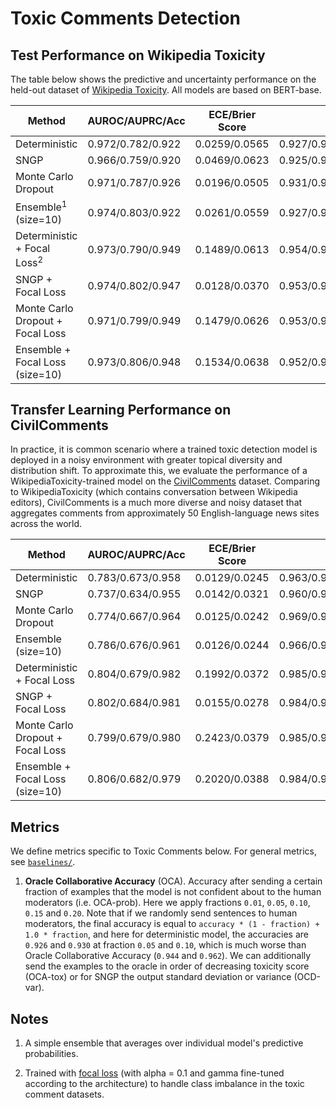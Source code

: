 # Toxic Comments Detection

## Test Performance on Wikipedia Toxicity

The table below shows the predictive and uncertainty performance on the held-out dataset of [Wikipedia Toxicity](https://www.tensorflow.org/datasets/catalog/wikipedia_toxicity_subtypes). All models are based on BERT-base.

| Method | AUROC/AUPRC/Acc | ECE/Brier Score | OCA-prob | OCA-tox | OCA-var |
| ----------- | ----------- | ----------- | ----------- | ----------- | ----------- |
| Deterministic       | 0.972/0.782/0.922 | 0.0259/0.0565 | 0.927/0.944/0.962/0.975/0.985 | -/-/-/-/- | -/-/-/-/- |
| SNGP                | 0.966/0.759/0.920 | 0.0469/0.0623 | 0.925/0.943/0.962/0.971/0.972 | 0.923/0.935/0.952/0.987/0.995 | -/-/-/-/0.936 |
| Monte Carlo Dropout | 0.971/0.787/0.926 | 0.0196/0.0505 | 0.931/0.950/0.969/0.982/0.991 | -/-/-/-/- | -/-/-/-/- |
| Ensemble<sup>1</sup> (size=10)  | 0.974/0.803/0.922 | 0.0261/0.0559 | 0.927/0.945/0.963/0.977/0.986 | -/-/-/-/- | -/-/-/-/- |
| Deterministic + Focal Loss<sup>2</sup>  | 0.973/0.790/0.949 | 0.1489/0.0613 | 0.954/0.970/0.985/0.991/0.996 | -/-/-/-/- | -/-/-/-/- |
| SNGP + Focal Loss  | 0.974/0.802/0.947 | 0.0128/0.0370 | 0.953/0.970/0.983/0.991/0.997 | -/-/-/-/- | -/-/-/-/- |
| Monte Carlo Dropout + Focal Loss| 0.971/0.799/0.949 | 0.1479/0.0626 | 0.953/0.968/0.982/0.990/0.997 | -/-/-/-/- | -/-/-/-/- |
| Ensemble + Focal Loss (size=10)  | 0.973/0.806/0.948 | 0.1534/0.0638 | 0.952/0.968/0.982/0.991/0.996 | -/-/-/-/- | -/-/-/-/- |

## Transfer Learning Performance on CivilComments

In practice, it is common scenario where a trained toxic detection model is deployed in a noisy environment with greater topical diversity and distribution shift.
To approximate this, we evaluate the performance of a WikipediaToxicity-trained model on the [CivilComments](https://www.tensorflow.org/datasets/catalog/civil_comments) dataset.
Comparing to WikipediaToxicity (which contains conversation between Wikipedia editors), CivilComments is a much more diverse and noisy dataset that aggregates comments from approximately 50 English-language news sites across the world.

| Method | AUROC/AUPRC/Acc | ECE/Brier Score | OCA-prob | OCA-tox |  OCA-var |
| ----------- | ----------- | ----------- | ----------- | ----------- | ----------- |
| Deterministic       | 0.783/0.673/0.958 | 0.0129/0.0245 | 0.963/0.978/0.988/0.994/0.997 | -/-/-/-/- | -/-/-/-/- |
| SNGP                | 0.737/0.634/0.955 | 0.0142/0.0321 | 0.960/0.975/0.986/0.988/0.989 | 0.960/0.988/0.995/0.997/0.997 | -/-/-/-/0.964 |
| Monte Carlo Dropout | 0.774/0.667/0.964 | 0.0125/0.0242 | 0.969/0.983/0.993/0.997/0.998 | -/-/-/-/- | -/-/-/-/- |
| Ensemble (size=10)  | 0.786/0.676/0.961 | 0.0126/0.0244 | 0.966/0.980/0.990/0.994/0.997 | -/-/-/-/- | -/-/-/-/- |
| Deterministic + Focal Loss  | 0.804/0.679/0.982 | 0.1992/0.0372 | 0.985/0.992/0.996/0.997/0.998 | -/-/-/-/- | -/-/-/-/- |
| SNGP + Focal Loss  | 0.802/0.684/0.981 | 0.0155/0.0278 | 0.984/0.993/0.996/0.998/0.998 | -/-/-/-/- | -/-/-/-/- |
| Monte Carlo Dropout + Focal Loss| 0.799/0.679/0.980 | 0.2423/0.0379 | 0.985/0.992/0.996/0.997/0.998 | -/-/-/-/- | -/-/-/-/- |
| Ensemble + Focal Loss (size=10)  | 0.806/0.682/0.979 | 0.2020/0.0388 | 0.984/0.992/0.996/0.997/0.998 | -/-/-/-/- | -/-/-/-/- |


## Metrics
We define metrics specific to Toxic Comments below. For general metrics,
see [`baselines/`](https://github.com/google/uncertainty-baselines/tree/master/baselines).

1. __Oracle Collaborative Accuracy__ (OCA). Accuracy after sending a certain
fraction of examples that the model is not confident about to the human
moderators (i.e. OCA-prob). Here we apply fractions `0.01`, `0.05`, `0.10`,
`0.15` and `0.20`. Note that if we randomly send sentences to human moderators,
the final accuracy is equal to `accuracy * (1 - fraction) + 1.0 * fraction`, and
here for deterministic model, the accuracies are `0.926` and `0.930` at fraction
`0.05` and `0.10`, which is much worse than Oracle Collaborative Accuracy
(`0.944` and `0.962`). We can additionally send the examples to the oracle in
order of decreasing toxicity score (OCA-tox) or for SNGP the output standard
deviation or variance (OCD-var).


## Notes

1. A simple ensemble that averages over individual model's predictive
probabilities.

2. Trained with [focal loss](https://openreview.net/forum?id=SJxTZeHFPH)
(with alpha = 0.1 and gamma fine-tuned according to the architecture) to handle
class imbalance in the toxic comment datasets.
